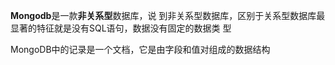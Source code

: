 **Mongodb**是一款**非关系型**数据库，说 到非关系型数据库，区别于关系型数据库最显著的特征就是没有SQL语句，数据没有固定的数据类 型

MongoDB中的记录是一个文档，它是由字段和值对组成的数据结构

